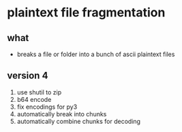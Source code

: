 #   plaintext file fragmentation

##  what
-   breaks a file or folder into a bunch of ascii plaintext files

##  version 4
1.  use shutil to zip
2.  b64 encode
3.  fix encodings for py3
4.  automatically break into chunks
5.  automatically combine chunks for decoding